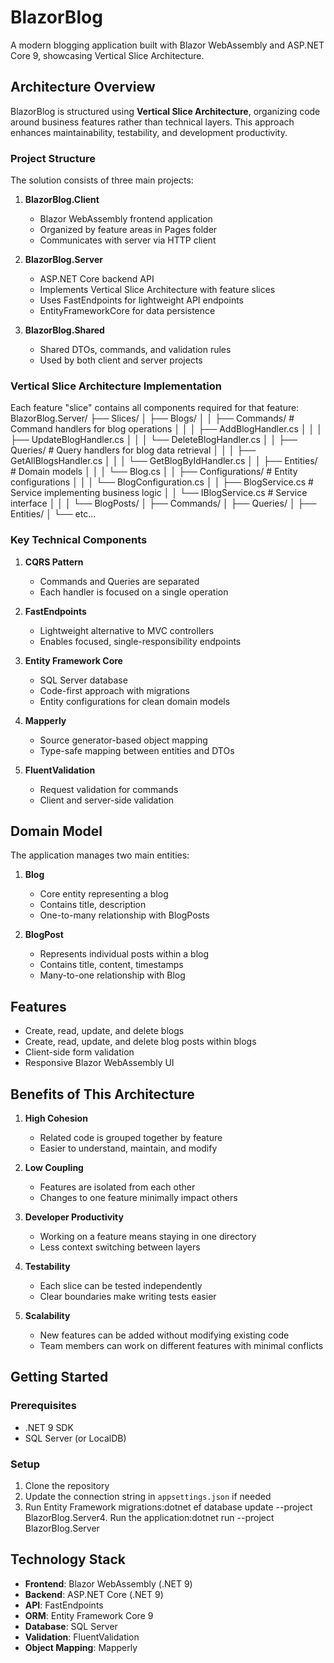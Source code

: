﻿# BlazorBlog

A modern blogging application built with Blazor WebAssembly and ASP.NET Core 9, showcasing Vertical Slice Architecture.

## Architecture Overview

BlazorBlog is structured using **Vertical Slice Architecture**, organizing code around business features rather than technical layers. This approach enhances maintainability, testability, and development productivity.

### Project Structure

The solution consists of three main projects:

1. **BlazorBlog.Client**
   - Blazor WebAssembly frontend application
   - Organized by feature areas in Pages folder
   - Communicates with server via HTTP client

2. **BlazorBlog.Server**
   - ASP.NET Core backend API
   - Implements Vertical Slice Architecture with feature slices
   - Uses FastEndpoints for lightweight API endpoints
   - EntityFrameworkCore for data persistence

3. **BlazorBlog.Shared**
   - Shared DTOs, commands, and validation rules
   - Used by both client and server projects

### Vertical Slice Architecture Implementation

Each feature "slice" contains all components required for that feature:
BlazorBlog.Server/
├── Slices/
│   ├── Blogs/
│   │   ├── Commands/           # Command handlers for blog operations
│   │   │   ├── AddBlogHandler.cs
│   │   │   ├── UpdateBlogHandler.cs
│   │   │   └── DeleteBlogHandler.cs
│   │   ├── Queries/            # Query handlers for blog data retrieval
│   │   │   ├── GetAllBlogsHandler.cs
│   │   │   └── GetBlogByIdHandler.cs
│   │   ├── Entities/           # Domain models
│   │   │   └── Blog.cs
│   │   ├── Configurations/     # Entity configurations
│   │   │   └── BlogConfiguration.cs
│   │   ├── BlogService.cs      # Service implementing business logic
│   │   └── IBlogService.cs     # Service interface
│   │
│   └── BlogPosts/
│       ├── Commands/
│       ├── Queries/
│       ├── Entities/
│       └── etc...
### Key Technical Components

1. **CQRS Pattern**
   - Commands and Queries are separated
   - Each handler is focused on a single operation

2. **FastEndpoints**
   - Lightweight alternative to MVC controllers
   - Enables focused, single-responsibility endpoints

3. **Entity Framework Core**
   - SQL Server database
   - Code-first approach with migrations
   - Entity configurations for clean domain models

4. **Mapperly**
   - Source generator-based object mapping
   - Type-safe mapping between entities and DTOs

5. **FluentValidation**
   - Request validation for commands
   - Client and server-side validation

## Domain Model

The application manages two main entities:

1. **Blog**
   - Core entity representing a blog
   - Contains title, description
   - One-to-many relationship with BlogPosts

2. **BlogPost**
   - Represents individual posts within a blog
   - Contains title, content, timestamps
   - Many-to-one relationship with Blog

## Features

- Create, read, update, and delete blogs
- Create, read, update, and delete blog posts within blogs
- Client-side form validation
- Responsive Blazor WebAssembly UI

## Benefits of This Architecture

1. **High Cohesion**
   - Related code is grouped together by feature
   - Easier to understand, maintain, and modify

2. **Low Coupling**
   - Features are isolated from each other
   - Changes to one feature minimally impact others

3. **Developer Productivity**
   - Working on a feature means staying in one directory
   - Less context switching between layers

4. **Testability**
   - Each slice can be tested independently
   - Clear boundaries make writing tests easier

5. **Scalability**
   - New features can be added without modifying existing code
   - Team members can work on different features with minimal conflicts

## Getting Started

### Prerequisites
- .NET 9 SDK
- SQL Server (or LocalDB)

### Setup
1. Clone the repository
2. Update the connection string in `appsettings.json` if needed
3. Run Entity Framework migrations:dotnet ef database update --project BlazorBlog.Server4. Run the application:dotnet run --project BlazorBlog.Server
## Technology Stack

- **Frontend**: Blazor WebAssembly (.NET 9)
- **Backend**: ASP.NET Core (.NET 9)
- **API**: FastEndpoints
- **ORM**: Entity Framework Core 9
- **Database**: SQL Server
- **Validation**: FluentValidation
- **Object Mapping**: Mapperly